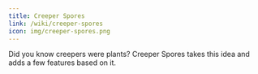 ```yaml
---
title: Creeper Spores
link: /wiki/creeper-spores
icon: img/creeper-spores.png
---
```


Did you know creepers were plants? Creeper Spores takes this idea and adds a few features based on it.